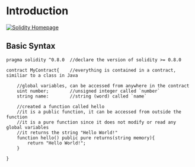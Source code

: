 # Introduction

<a href="https://soliditylang.org/"><img src="https://soliditylang.org/images/SolGray.png" alt="Solidity Homepage"></a>

## Basic Syntax

```solidity
pragma solidity ^0.8.0  //declare the version of solidity >= 0.8.0

contract MyContract{    //everything is contained in a contract, similiar to a class in Java

    //global variables, can be accessed from anywhere in the contract
    uint number;        //unsigned integer called `number`  
    string name:        //string (word) called `name`

    //created a function called hello
    //it is a public function, it can be accessed from outside the function
    //it is a pure function since it does not modify or read any global variables
    //it returns the string "Hello World!"
    function hello() public pure returns(string memory){
        return "Hello World!";
    }  

}
```
